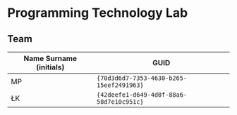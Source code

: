 # Programming Technology Lab

## Team

| Name Surname (initials) | GUID                                     |
| ----------------------- | ---------------------------------------- |
| MP                      | `{70d3d6d7-7353-4630-b265-15eef2491963}` |
| ŁK                      | `{42deefe1-d649-4d0f-88a6-58d7e10c951c}` |
